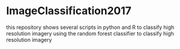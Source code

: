 # ImageClassification2017
this repository shows several scripts in python and R to classify high resolution imagery using the random forest classifier to classify high resolution imagery
